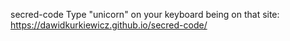 secred-code
Type "unicorn" on your keyboard being on that site: 
https://dawidkurkiewicz.github.io/secred-code/
